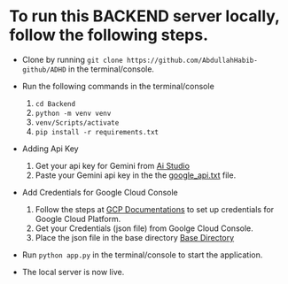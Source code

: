 # To run this BACKEND server locally, follow the following steps. 

- Clone by running  `git clone https://github.com/AbdullahHabib-github/ADHD` in the terminal/console.
- Run the following commands in the terminal/console
    1. `cd Backend`
    2. `python -m venv venv`
    3. `venv/Scripts/activate`
    4. `pip install -r requirements.txt`
- Adding Api Key
    1. Get your api key for Gemini from [Ai Studio](https://aistudio.google.com/app/apikey)
    2. Paste your Gemini api key in the the [google_api.txt](https://github.com/AbdullahHabib-github/ADHD/Backend/google_api.txt) file.

- Add Credentials for Google Cloud Console
    1. Follow the steps at [GCP Documentations](https://cloud.google.com/docs/authentication/provide-credentials-adc#local-dev) to set up credentials for Google Cloud Platform.
    2. Get your Credentials (json file) from Goolge Cloud Console.
    3. Place the json file in the base directory [Base Directory](https://github.com/AbdullahHabib-github/ADHD/Backend)
- Run `python app.py` in  the terminal/console to start the application.
- The local server is now live.
